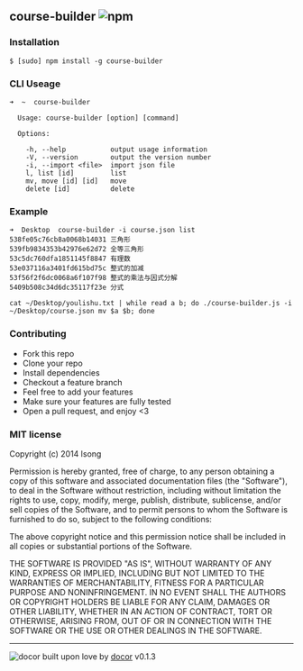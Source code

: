 ## course-builder ![npm](https://badge.fury.io/js/course-builder.png)



### Installation
````
$ [sudo] npm install -g course-builder
````


### CLI Useage
```
➜  ~  course-builder

  Usage: course-builder [option] [command]

  Options:

    -h, --help           output usage information
    -V, --version        output the version number
    -i, --import <file>  import json file
    l, list [id]         list
    mv, move [id] [id]   move
    delete [id]          delete
```
### Example

```
➜  Desktop  course-builder -i course.json list
538fe05c76cb8a0068b14031 三角形
539fb9834353b42976e62d72 全等三角形
53c5dc760dfa1851145f8847 有理数
53e037116a3401fd615bd75c 整式的加减
53f56f2f6dc0068a6f107f98 整式的乘法与因式分解
5409b508c34d6dc35117f23e 分式
```
```
cat ~/Desktop/youlishu.txt | while read a b; do ./course-builder.js -i ~/Desktop/course.json mv $a $b; done
```

### Contributing
- Fork this repo
- Clone your repo
- Install dependencies
- Checkout a feature branch
- Feel free to add your features
- Make sure your features are fully tested
- Open a pull request, and enjoy <3

### MIT license
Copyright (c) 2014 lsong

Permission is hereby granted, free of charge, to any person obtaining a copy
of this software and associated documentation files (the &quot;Software&quot;), to deal
in the Software without restriction, including without limitation the rights
to use, copy, modify, merge, publish, distribute, sublicense, and/or sell
copies of the Software, and to permit persons to whom the Software is
furnished to do so, subject to the following conditions:

The above copyright notice and this permission notice shall be included in
all copies or substantial portions of the Software.

THE SOFTWARE IS PROVIDED &quot;AS IS&quot;, WITHOUT WARRANTY OF ANY KIND, EXPRESS OR
IMPLIED, INCLUDING BUT NOT LIMITED TO THE WARRANTIES OF MERCHANTABILITY,
FITNESS FOR A PARTICULAR PURPOSE AND NONINFRINGEMENT. IN NO EVENT SHALL THE
AUTHORS OR COPYRIGHT HOLDERS BE LIABLE FOR ANY CLAIM, DAMAGES OR OTHER
LIABILITY, WHETHER IN AN ACTION OF CONTRACT, TORT OR OTHERWISE, ARISING FROM,
OUT OF OR IN CONNECTION WITH THE SOFTWARE OR THE USE OR OTHER DEALINGS IN
THE SOFTWARE.

---
![docor](https://cdn1.iconfinder.com/data/icons/windows8_icons_iconpharm/26/doctor.png)
built upon love by [docor](https://github.com/turingou/docor.git) v0.1.3
